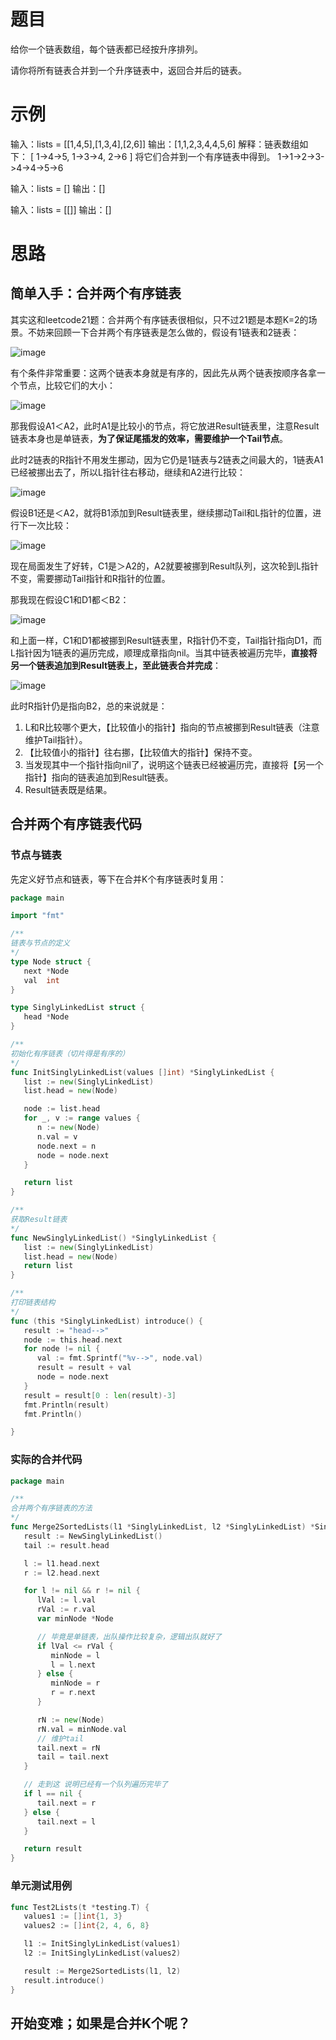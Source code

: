 # 题目

给你一个链表数组，每个链表都已经按升序排列。

请你将所有链表合并到一个升序链表中，返回合并后的链表。

# 示例

输入：lists = [[1,4,5],[1,3,4],[2,6]]
输出：[1,1,2,3,4,4,5,6]
解释：链表数组如下：
[
  1->4->5,
  1->3->4,
  2->6
]
将它们合并到一个有序链表中得到。
1->1->2->3->4->4->5->6



输入：lists = []
输出：[]



输入：lists = [[]]
输出：[]

# 思路

## 简单入手：合并两个有序链表

其实这和leetcode21题：合并两个有序链表很相似，只不过21题是本题K=2的场景。不妨来回顾一下合并两个有序链表是怎么做的，假设有1链表和2链表：

![image](https://user-images.githubusercontent.com/48977889/197316352-2826e3c6-d1a0-423b-bd55-6bcb7374d8db.png)

有个条件非常重要：这两个链表本身就是有序的，因此先从两个链表按顺序各拿一个节点，比较它们的大小：

![image](https://user-images.githubusercontent.com/48977889/197316414-16974e2d-d109-4ab6-92d2-f383d5528d33.png)

那我假设A1＜A2，此时A1是比较小的节点，将它放进Result链表里，注意Result链表本身也是单链表，**为了保证尾插发的效率，需要维护一个Tail节点**。

此时2链表的R指针不用发生挪动，因为它仍是1链表与2链表之间最大的，1链表A1已经被挪出去了，所以L指针往右移动，继续和A2进行比较：

![image](https://user-images.githubusercontent.com/48977889/197316501-913ed181-f6f5-4fee-b122-72622e24b12f.png)

假设B1还是＜A2，就将B1添加到Result链表里，继续挪动Tail和L指针的位置，进行下一次比较：

![image](https://user-images.githubusercontent.com/48977889/197316620-f062bdd9-73f3-4352-9fa9-80a1f05f95fb.png)

现在局面发生了好转，C1是＞A2的，A2就要被挪到Result队列，这次轮到L指针不变，需要挪动Tail指针和R指针的位置。

那我现在假设C1和D1都＜B2：

![image](https://user-images.githubusercontent.com/48977889/197316697-63ab1ffe-3fdd-446f-9044-4fed8fcab0b5.png)

和上面一样，C1和D1都被挪到Result链表里，R指针仍不变，Tail指针指向D1，而L指针因为1链表的遍历完成，顺理成章指向nil。当其中链表被遍历完毕，**直接将另一个链表追加到Result链表上，至此链表合并完成**：

![image](https://user-images.githubusercontent.com/48977889/197316785-7b055334-38db-465d-9c8d-131f9ddd8ed9.png)

此时R指针仍是指向B2，总的来说就是：

1. L和R比较哪个更大，【比较值小的指针】指向的节点被挪到Result链表（注意维护Tail指针）。
2. 【比较值小的指针】往右挪，【比较值大的指针】保持不变。
3. 当发现其中一个指针指向nil了，说明这个链表已经被遍历完，直接将【另一个指针】指向的链表追加到Result链表。
4. Result链表既是结果。

## 合并两个有序链表代码

### 节点与链表

先定义好节点和链表，等下在合并K个有序链表时复用：

```go
package main

import "fmt"

/**
链表与节点的定义
*/
type Node struct {
   next *Node
   val  int
}

type SinglyLinkedList struct {
   head *Node
}

/**
初始化有序链表（切片得是有序的）
*/
func InitSinglyLinkedList(values []int) *SinglyLinkedList {
   list := new(SinglyLinkedList)
   list.head = new(Node)

   node := list.head
   for _, v := range values {
      n := new(Node)
      n.val = v
      node.next = n
      node = node.next
   }

   return list
}

/**
获取Result链表
*/
func NewSinglyLinkedList() *SinglyLinkedList {
   list := new(SinglyLinkedList)
   list.head = new(Node)
   return list
}

/**
打印链表结构
*/
func (this *SinglyLinkedList) introduce() {
   result := "head-->"
   node := this.head.next
   for node != nil {
      val := fmt.Sprintf("%v-->", node.val)
      result = result + val
      node = node.next
   }
   result = result[0 : len(result)-3]
   fmt.Println(result)
   fmt.Println()

}
```

### 实际的合并代码

```go
package main

/**
合并两个有序链表的方法
*/
func Merge2SortedLists(l1 *SinglyLinkedList, l2 *SinglyLinkedList) *SinglyLinkedList {
   result := NewSinglyLinkedList()
   tail := result.head

   l := l1.head.next
   r := l2.head.next

   for l != nil && r != nil {
      lVal := l.val
      rVal := r.val
      var minNode *Node

      // 毕竟是单链表，出队操作比较复杂，逻辑出队就好了
      if lVal <= rVal {
         minNode = l
         l = l.next
      } else {
         minNode = r
         r = r.next
      }

      rN := new(Node)
      rN.val = minNode.val
      // 维护tail
      tail.next = rN
      tail = tail.next
   }

   // 走到这 说明已经有一个队列遍历完毕了
   if l == nil {
      tail.next = r
   } else {
      tail.next = l
   }

   return result
}
```

### 单元测试用例

```go
func Test2Lists(t *testing.T) {
   values1 := []int{1, 3}
   values2 := []int{2, 4, 6, 8}

   l1 := InitSinglyLinkedList(values1)
   l2 := InitSinglyLinkedList(values2)

   result := Merge2SortedLists(l1, l2)
   result.introduce()
}
```

## 开始变难；如果是合并K个呢？
